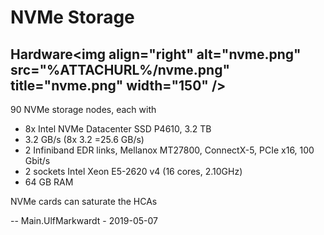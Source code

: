 # NVMe Storage

## Hardware\<img align="right" alt="nvme.png" src="%ATTACHURL%/nvme.png" title="nvme.png" width="150" />

90 NVMe storage nodes, each with

-   8x Intel NVMe Datacenter SSD P4610, 3.2 TB
-   3.2 GB/s (8x 3.2 =25.6 GB/s)
-   2 Infiniband EDR links, Mellanox MT27800, ConnectX-5, PCIe x16, 100
    Gbit/s
-   2 sockets Intel Xeon E5-2620 v4 (16 cores, 2.10GHz)
-   64 GB RAM

NVMe cards can saturate the HCAs

-- Main.UlfMarkwardt - 2019-05-07
